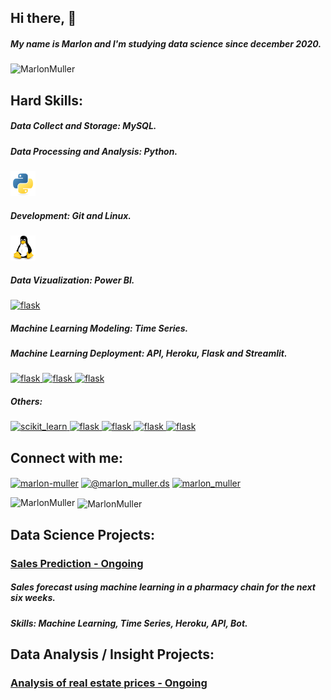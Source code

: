 ## Hi there, :wave:

##### My name is Marlon and I'm studying data science since december 2020.

<p align="left"> <img src="https://komarev.com/ghpvc/?username=MarlonMuller&label=Profile%20views&color=0e75b6&style=flat" alt="MarlonMuller" /> </p>

## Hard Skills:

##### Data Collect and Storage: MySQL.

##### Data Processing and Analysis: Python.
<a href="https://www.python.org" target="_blank"> <img src="https://raw.githubusercontent.com/devicons/devicon/master/icons/python/python-original.svg" alt="python" width="40" height="40"/> </a> 

##### Development: Git and Linux.
<a href="https://www.linux.org/" target="_blank"> <img src="https://raw.githubusercontent.com/devicons/devicon/master/icons/linux/linux-original.svg" alt="linux" width="40" height="40"/> </a>

##### Data Vizualization: Power BI.
<p align="left"> <a href="https://powerbi.microsoft.com/en-us/" target="_blank"> <img src="https://uploaddeimagens.com.br/images/002/851/738/full/powerbi_logo.png?1598489763" alt="flask" width="40" height="40"/> </a> 


##### Machine Learning Modeling: Time Series.

##### Machine Learning Deployment: API, Heroku, Flask and Streamlit.
<p align="left"> <a href="https://dashboard.heroku.com/apps" target="_blank"> <img src="https://blog.4linux.com.br/wp-content/uploads/2018/01/Heroku.png" alt="flask" width="40" height="40"/> </a> <a href="https://flask.palletsprojects.com/" target="_blank"> <img src="https://www.vectorlogo.zone/logos/pocoo_flask/pocoo_flask-icon.svg" alt="flask" width="40" height="40"/> </a> <a href="https://streamlit.io/" target="_blank"> <img src="https://assets.website-files.com/5dc3b47ddc6c0c2a1af74ad0/5e18182ad27bcfbb9dff263a_RGB_Logo_Horizontal_Color_Light_Bg-p-1080.png" alt="flask" width="40" height="40"/> </a>  


##### Others:
<a href="https://scikit-learn.org/" target="_blank"> <img src="https://upload.wikimedia.org/wikipedia/commons/0/05/Scikit_learn_logo_small.svg" alt="scikit_learn" width="40" height="40"/> </a>
<a href="https://pandas.pydata.org/about/" target="_blank"> <img src="https://pandas.pydata.org/static/img/pandas.svg" alt="flask" width="40" height="40"/> </a>
<a href="https://numpy.org/" target="_blank"> <img src="https://numpy.org/images/logos/numpy.svg" alt="flask" width="40" height="40"/> </a> 
<a href="https://matplotlib.org/" target="_blank"> <img src="https://matplotlib.org/_images/sphx_glr_logos2_001.png" alt="flask" width="40" height="40"/> </a> 
<a href="https://seaborn.pydata.org/" target="_blank"> <img src="https://seaborn.pydata.org/_static/logo-wide-lightbg.svg" alt="flask" width="40" height="40"/> </a> 



  


## Connect with me:

<a href="https://www.linkedin.com/feed/" target="blank"><img align="center" src="https://cdn.jsdelivr.net/npm/simple-icons@3.0.1/icons/linkedin.svg" alt="marlon-muller" height="30" width="40" /></a>
<a href="https://www.instagram.com/marlon_muller.ds/" target="blank"><img align="center" src="https://cdn.jsdelivr.net/npm/simple-icons@3.0.1/icons/instagram.svg" alt="@marlon_muller.ds" height="30" width="40" /></a>
<a href="https://marlon-muller.medium.com/" target="blank"><img align="center" src="https://cdn.jsdelivr.net/npm/simple-icons@3.0.1/icons/medium.svg" alt="marlon_muller" height="30" width="40" /></a>

<p><img align="left" src="https://github-readme-stats.vercel.app/api/top-langs?username=MarlonMuller&show_icons=true&theme=dark&locale=en&layout=compact" alt="MarlonMuller" /></p>
<p>&nbsp;<img align="center" src="https://github-readme-stats.vercel.app/api?username=MarlonMuller&show_icons=true&theme=dark&locale=en" alt="MarlonMuller" /></p>


## Data Science Projects:

### [Sales Prediction - Ongoing](https://github.com/MarlonMuller/Rossmann_sales_prediction)

##### Sales forecast using machine learning in a pharmacy chain for the next six weeks.

##### Skills: Machine Learning, Time Series, Heroku, API, Bot.



## Data Analysis / Insight Projects:

### [Analysis of real estate prices - Ongoing](https://github.com/MarlonMuller/Data_Science_Estudos)



<!--
**MarlonMuller/MarlonMuller** is a ✨ _special_ ✨ repository because its `README.md` (this file) appears on your GitHub profile.

Here are some ideas to get you started:

- 🔭 I’m currently working on ...
- 🌱 I’m currently learning ...
- 👯 I’m looking to collaborate on ...
- 🤔 I’m looking for help with ...
- 💬 Ask me about ...
- 📫 How to reach me: ...
- 😄 Pronouns: ...
- ⚡ Fun fact: ...
-->
